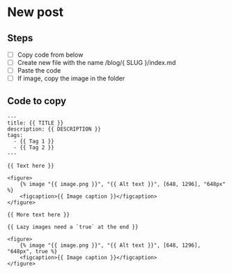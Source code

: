 # New post

## Steps

- [ ] Copy code from below
- [ ] Create new file with the name /blog/{ SLUG }/index.md
- [ ] Paste the code
- [ ] If image, copy the image in the folder

## Code to copy

```
---
title: {{ TITLE }}
description: {{ DESCRIPTION }}
tags:
  - {{ Tag 1 }}
  - {{ Tag 2 }}
---

{{ Text here }}

<figure>
	{% image "{{ image.png }}", "{{ Alt text }}", [648, 1296], "648px" %}
	<figcaption>{{ Image caption }}</figcaption>
</figure>

{{ More text here }}

{{ Lazy images need a `true` at the end }}

<figure>
	{% image "{{ image.png }}", "{{ Alt text }}", [648, 1296], "648px", true %}
	<figcaption>{{ Image caption }}</figcaption>
</figure>


```
